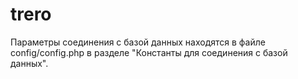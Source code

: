 # trero

Параметры соединения с базой данных находятся в файле config/config.php в разделе "Константы для соединения с базой данных".
